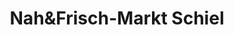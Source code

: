 ---
title: "Nah&Frisch-Markt Schiel"
url: /hauskirchen/nahundfrisch-markt-schiel/
shop: Supermarkt
---